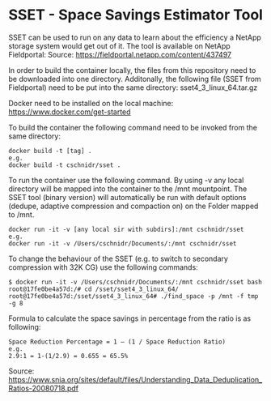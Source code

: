 # SSET - Space Savings Estimator Tool

SSET can be used to run on any data to learn about the efficiency a NetApp storage system would get out of it.
The tool is available on NetApp Fieldportal:
Source: https://fieldportal.netapp.com/content/437497

In order to build the container locally, the files from this repository need to be downloaded into one directory.
Additonally, the following file (SSET from Fieldportal) need to be put into the same directory:
sset4_3_linux_64.tar.gz

Docker need to be installed on the local machine: https://www.docker.com/get-started


To build the container the following command need to be invoked from the same directory:
```
docker build -t [tag] .
e.g.
docker build -t cschnidr/sset .
```

To run the container use the following command. By using -v any local directory will be mapped into the container to the /mnt mountpoint. The SSET tool (binary version) will automatically be run with default options (dedupe, adaptive compression and compaction on) on the Folder mapped to /mnt.
```
docker run -it -v [any local sir with subdirs]:/mnt cschnidr/sset
e.g.
docker run -it -v /Users/cschnidr/Documents/:/mnt cschnidr/sset
```

To change the behaviour of the SSET (e.g. to switch to secondary compression with 32K CG) use the following commands:
```
$ docker run -it -v /Users/cschnidr/Documents/:/mnt cschnidr/sset bash
root@17fe0be4a57d:/# cd /sset/sset4_3_linux_64/
root@17fe0be4a57d:/sset/sset4_3_linux_64# ./find_space -p /mnt -f tmp -g 8
```
Formula to calculate the space savings in percentage from the ratio is as following:
```
Space Reduction Percentage = 1 – (1 / Space Reduction Ratio)
e.g.
2.9:1 = 1-(1/2.9) = 0.655 = 65.5%

```
Source: https://www.snia.org/sites/default/files/Understanding_Data_Deduplication_Ratios-20080718.pdf
